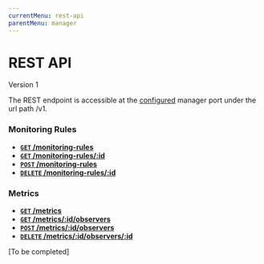 ```yaml
---
currentMenu: rest-api
parentMenu: manager
---
```


# REST API

Version 1

The REST endpoint is accessible at the [configured][Configuration] manager port under the url path /v1.

### Monitoring Rules

- **[`GET` /monitoring-rules](GET-monitoring-rules.md)**
- **[`GET` /monitoring-rules/:id](GET-monitoring-rules-id.md)**
- **[`POST` /monitoring-rules](POST-monitoring-rules.md)**
- **[`DELETE` /monitoring-rules/:id](DELETE-monitoring-rules-id.md)**

### Metrics

- **[`GET` /metrics](GET-metrics.md)**
- **[`GET` /metrics/:id/observers](GET-metrics-id-observers.md)**
- **[`POST` /metrics/:id/observers](POST-metrics-id-observers.md)**
- **[`DELETE` /metrics/:id/observers/:id](DELETE-metrics-id-observers-id.md)**

[To be completed]

[Configuration]: ../configuration
